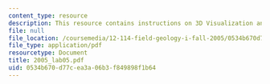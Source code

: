 ```yaml
---
content_type: resource
description: This resource contains instructions on 3D Visualization and Block Diagrams.
file: null
file_location: /coursemedia/12-114-field-geology-i-fall-2005/0534b670d77cea3a06b3f849898f1b64_2005_lab05.pdf
file_type: application/pdf
resourcetype: Document
title: 2005_lab05.pdf
uid: 0534b670-d77c-ea3a-06b3-f849898f1b64
---
```

